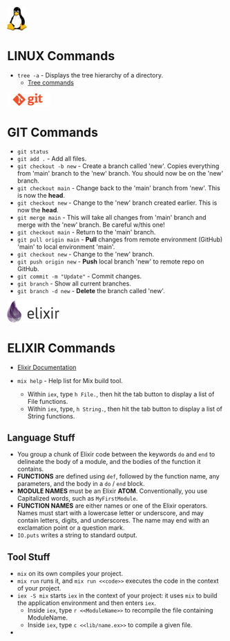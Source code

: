 
<img src="my-images/Linux-logo.png" width="45">

# LINUX Commands

* `tree -a` - Displays the tree hierarchy of a directory.  
  * [Tree commands](https://www.geeksforgeeks.org/tree-command-unixlinux/)

<img src="my-images/Git-logo.png" width="100">

# GIT Commands

* `git status`  
* `git add .` - Add all files.  
* `git checkout -b new` - Create a branch called 'new'.  Copies everything from 'main' branch to the 'new' branch. You should now be on the 'new' branch.  
* `git checkout main` - Change back to the 'main' branch from 'new'.  This is now the **head**.
* `git checkout new` - Change to the 'new' branch created earlier.  This is now the **head**.  
* `git merge main` - This will take all changes from 'main' branch and merge with the 'new' branch. Be careful w/this one!  
* `git checkout main` - Return to the 'main' branch.  
* `git pull origin main` - **Pull** changes from remote environment (GitHub) 'main' to local environment 'main'.  
* `git checkout new` - Change to the 'new' branch.  
* `git push origin new` - **Push** local branch 'new' to remote repo on GitHub.  
* `git commit -m "Update"` - Commit changes.  
* `git branch` - Show all current branches.  
* `git branch -d new` - **Delete** the branch called 'new'.  

<img src="my-images/Elixir-logo.png" width="120">

# ELIXIR Commands

* [Elixir Documentation](https://elixir-lang.org/docs.html)

* `mix help` - Help list for Mix build tool.  
  * Within `iex`, type `h File.`, then hit the tab button to display a list of File functions.  
  * Within `iex`, type, `h String.`, then hit the tab button to display a list of String functions.

## Language Stuff

* You group a chunk of Elixir code between the keywords `do` and `end` to delineate the body of a module, and the bodies of the function it contains.  
* **FUNCTIONS** are defined using `def`, followed by the function name, any parameters, and the body in a `do` / `end` block.  
* **MODULE NAMES** must be an Elixir **ATOM**. Conventionally, you use Capitalized words, such as `MyFirstModule`.  
* **FUNCTION NAMES** are either names or one of the Elixir operators. Names must start with a lowercase letter or underscore, and may contain letters, digits, and underscores. The name may end with an exclamation point or a question mark.  
* `IO.puts` writes a string to standard output.  

## Tool Stuff

* `mix` on its own compiles your project.  
* `mix run` runs it, and `mix run <<code>>` executes the code in the context of your project.  
* `iex -S mix` starts `iex` in the context of your project: it uses `mix` to build the application environment and then enters `iex`.  
  * Inside `iex`, type `r <<ModuleName>>` to recompile the file containing ModuleName.  
  * Inside `iex`, type `c <<lib/name.ex>>` to compile a given file.  
*
